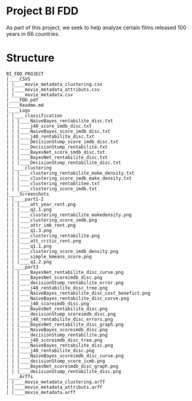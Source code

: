 # Project BI FDD As part of this project, we seek to help analyze certain films released100 years in 66 countries.# Structure```BI_FDD_PROJECT|____CSVS| |____movie_metadata_clustering.csv| |____movie_metadata_attributs.csv| |____movie_metadata.csv|____FDD.pdf|____Readme.md|____Logs| |____classification| | |____NaiveBayes_rentabilite_disc.txt| | |____j48_score_imdb_disc.txt| | |____NaiveBayes_score_imdb_disc.txt| | |____j48_rentabilite_disc.txt| | |____DecisionStump_score_imdb_disc.txt| | |____DecisionStump_rentabilite.txt| | |____BayesNet_score_imdb_disc.txt| | |____BayesNet_rentabilite_disc.txt| | |____DecisionStump_rentabilite_disc.txt| |____clustering| | |____clustering_rentabilite_make_density.txt| | |____clustering_score_imdb_make_density.txt| | |____clustering_rentablitee.txt| | |____clustering_score_imdb.txt|____Screenshots| |____part1-2| | |____att_year_rent.png| | |____q2.1.png| | |____clustering_rentabilite_makedensity.png| | |____clustering_score_imdb.png| | |____attr_imb_rent.png| | |____q1.3.png| | |____clustering_rentabilite.png| | |____att_critic_rent.png| | |____q1.1.png| | |____clustering_score_imdb_density.png| | |____simple_kmeans_score.png| | |____q1.2.png| |____part3| | |____BayesNet_rentabilite_disc_curve.png| | |____BayesNet_scoreimdb_disc.png| | |____decisionStump_rentabilite_error.png| | |____j48_rentabilite_disc_tree.png| | |____NaiveBayes_rentabilite_disc_cost_benefict.png| | |____NaiveBayes_rentabilite_disc_curve.png| | |____j48_scoreimdb_disc.png| | |____BayesNet_rentabilite_disc.png| | |____decisionStump_scoreimdb_disc.png| | |____j48_rentabilite_disc_errors.png| | |____BayesNet_rentabilite_disc_graph.png| | |____NaiveBayes_scoreimdb_disc.png| | |____decisionStump_rentabilite.png| | |____j48_scoreimdb_disc_tree.png| | |____NaiveBayes_rentabilite_disc.png| | |____j48_rentabilite_disc.png| | |____NaiveBayes_scoreimdb_disc_curve.png| | |____decisionStump_score_icmb.png| | |____BayesNet_scoreimdb_disc_graph.png| | |____decisionStump_rentabilite_disc.png|____Arffs| |____movie_metadata_clustering.arff| |____movie_metadata_attributs.arff| |____movie_metadata.arff```
